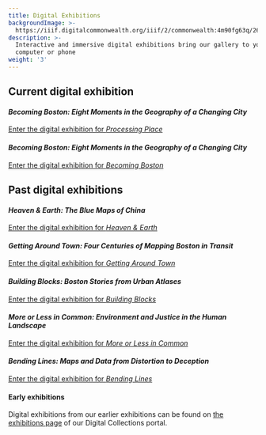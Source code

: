 ```yaml
---
title: Digital Exhibitions
backgroundImage: >-
  https://iiif.digitalcommonwealth.org/iiif/2/commonwealth:4m90fg63q/2690,6509,4326,2466/,1200/0/default.jpg
description: >-
  Interactive and immersive digital exhibitions bring our gallery to your
  computer or phone
weight: '3'
---
```


## Current digital exhibition

#### *Becoming Boston: Eight Moments in the Geography of a Changing City*

<a class="btn btn-outline-primary btn-block" href="https://www.leventhalmap.org/digital-exhibitions/processing-place/"><i class="fas fa-images me-2"></i>Enter the digital exhibition for *Processing Place*</a>

#### *Becoming Boston: Eight Moments in the Geography of a Changing City*

<a class="btn btn-outline-primary btn-block" href="https://www.leventhalmap.org/digital-exhibitions/becoming-boston/"><i class="fas fa-images me-2"></i>Enter the digital exhibition for *Becoming Boston*</a>

## Past digital exhibitions

#### *Heaven & Earth: The Blue Maps of China*

<a class="btn btn-outline-primary btn-block" href="https://www.leventhalmap.org/digital-exhibitions/heaven-and-earth/"><i class="fas fa-images me-2"></i>Enter the digital exhibition for *Heaven & Earth*</a>

#### *Getting Around Town: Four Centuries of Mapping Boston in Transit*

<a class="btn btn-outline-primary btn-block" href="https://www.leventhalmap.org/digital-exhibitions/getting-around-town/"><i class="fas fa-images me-2"></i>Enter the digital exhibition for *Getting Around Town*</a>

#### *Building Blocks: Boston Stories from Urban Atlases*

<a class="btn btn-outline-primary btn-block" href="https://www.leventhalmap.org/digital-exhibitions/building-blocks/"><i class="fas fa-images me-2"></i>Enter the digital exhibition for *Building Blocks*</a>

#### *More or Less in Common: Environment and Justice in the Human Landscape*

<a class="btn btn-outline-primary btn-block" href="https://www.leventhalmap.org/digital-exhibitions/more-or-less-in-common/"><i class="fas fa-images me-2"></i>Enter the digital exhibition for *More or Less in Common*</a>


#### *Bending Lines: Maps and Data from Distortion to Deception*

<a class="btn btn-outline-primary btn-block" href="https://leventhalmap.org/digital-exhibitions/bending-lines"><i class="fas fa-images me-2"></i>Enter the digital exhibition for *Bending Lines*</a>


#### Early exhibitions

Digital exhibitions from our earlier exhibitions can be found on [the exhibitions page](https://collections.leventhalmap.org/exhibits) of our Digital Collections portal.
